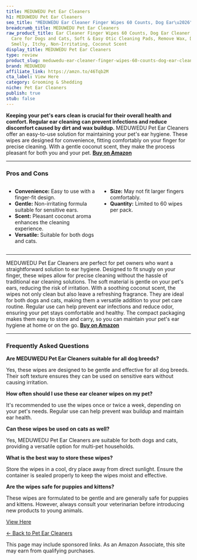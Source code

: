 ```yaml
---
title: MEDUWEDU Pet Ear Cleaners
h1: MEDUWEDU Pet Ear Cleaners
seo_title: "MEDUWEDU Ear Cleaner Finger Wipes 60 Counts, Dog Ear\u2026"
breadcrumb_title: MEDUWEDU Pet Ear Cleaners
raw_product_title: Ear Cleaner Finger Wipes 60 Counts, Dog Ear Cleaner, Grooming Kit
  Care for Dogs and Cats, Soft & Easy Otic Cleaning Pads, Remove Wax, Dirt & Stop
  Smelly, Itchy, Non-Irritating, Coconut Scent
display_title: MEDUWEDU Pet Ear Cleaners
type: review
product_slug: meduwedu-ear-cleaner-finger-wipes-60-counts-dog-ear-cleaner-grooming-ki-d40a5324
brand: MEDUWEDU
affiliate_link: https://amzn.to/46Tqb2M
cta_label: View Here
category: Grooming & Shedding
niche: Pet Ear Cleaners
publish: true
stub: false
---
```


<div id="intro" class="full-width">
  <p><strong>Keeping your pet's ears clean is crucial for their overall health and comfort. Regular ear cleaning can prevent infections and reduce discomfort caused by dirt and wax buildup.</strong> MEDUWEDU Pet Ear Cleaners offer an easy-to-use solution for maintaining your pet's ear hygiene. These wipes are designed for convenience, fitting comfortably on your finger for precise cleaning. With a gentle coconut scent, they make the process pleasant for both you and your pet. <a href="https://amzn.to/46Tqb2M" rel="nofollow sponsored noopener" target="_blank"><strong>Buy on Amazon</strong></a></p>
</div>

<hr />
<h3 id="pros-cons">Pros and Cons</h3>
<div class="pc-grid" style="display:grid;grid-template-columns:1fr 1fr;gap:16px;">
  <ul>
    <li><strong>Convenience:</strong> Easy to use with a finger-fit design.</li>
    <li><strong>Gentle:</strong> Non-irritating formula suitable for sensitive ears.</li>
    <li><strong>Scent:</strong> Pleasant coconut aroma enhances the cleaning experience.</li>
    <li><strong>Versatile:</strong> Suitable for both dogs and cats.</li>
  </ul>
  <ul>
    <li><strong>Size:</strong> May not fit larger fingers comfortably.</li>
    <li><strong>Quantity:</strong> Limited to 60 wipes per pack.</li>
  </ul>
</div>
<hr />

<div class="full-width">
  <p>MEDUWEDU Pet Ear Cleaners are perfect for pet owners who want a straightforward solution to ear hygiene. Designed to fit snugly on your finger, these wipes allow for precise cleaning without the hassle of traditional ear cleaning solutions. The soft material is gentle on your pet's ears, reducing the risk of irritation. With a soothing coconut scent, the wipes not only clean but also leave a refreshing fragrance. They are ideal for both dogs and cats, making them a versatile addition to your pet care routine. Regular use can help prevent ear infections and reduce odor, ensuring your pet stays comfortable and healthy. The compact packaging makes them easy to store and carry, so you can maintain your pet's ear hygiene at home or on the go. <a href="https://amzn.to/46Tqb2M" rel="nofollow sponsored noopener" target="_blank"><strong>Buy on Amazon</strong></a></p>
</div>

<hr />
<h3 id="faqs">Frequently Asked Questions</h3>

<p><strong>Are MEDUWEDU Pet Ear Cleaners suitable for all dog breeds?</strong></p>
<p>Yes, these wipes are designed to be gentle and effective for all dog breeds. Their soft texture ensures they can be used on sensitive ears without causing irritation.</p>

<p><strong>How often should I use these ear cleaner wipes on my pet?</strong></p>
<p>It's recommended to use the wipes once or twice a week, depending on your pet's needs. Regular use can help prevent wax buildup and maintain ear health.</p>

<p><strong>Can these wipes be used on cats as well?</strong></p>
<p>Yes, MEDUWEDU Pet Ear Cleaners are suitable for both dogs and cats, providing a versatile option for multi-pet households.</p>

<p><strong>What is the best way to store these wipes?</strong></p>
<p>Store the wipes in a cool, dry place away from direct sunlight. Ensure the container is sealed properly to keep the wipes moist and effective.</p>

<p><strong>Are the wipes safe for puppies and kittens?</strong></p>
<p>These wipes are formulated to be gentle and are generally safe for puppies and kittens. However, always consult your veterinarian before introducing new products to young animals.</p>
<p><a class="btn" href="https://amzn.to/46Tqb2M" target="_blank" rel="nofollow sponsored noopener">View Here</a></p>
<p><a href="/roundups/grooming-shedding/pet-ear-cleaners/">← Back to Pet Ear Cleaners</a></p>
<aside class="disclosure">This page may include sponsored links. As an Amazon Associate, this site may earn from qualifying purchases.</aside>
